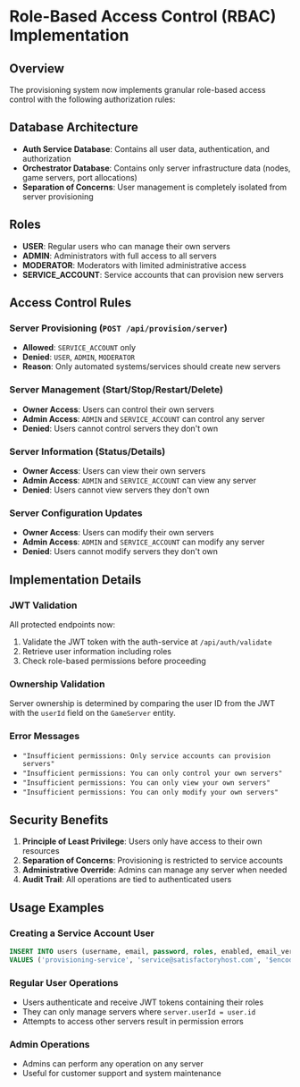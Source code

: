 # Role-Based Access Control (RBAC) Implementation

## Overview
The provisioning system now implements granular role-based access control with the following authorization rules:

## Database Architecture
- **Auth Service Database**: Contains all user data, authentication, and authorization
- **Orchestrator Database**: Contains only server infrastructure data (nodes, game servers, port allocations)
- **Separation of Concerns**: User management is completely isolated from server provisioning

## Roles
- **USER**: Regular users who can manage their own servers
- **ADMIN**: Administrators with full access to all servers
- **MODERATOR**: Moderators with limited administrative access
- **SERVICE_ACCOUNT**: Service accounts that can provision new servers

## Access Control Rules

### Server Provisioning (`POST /api/provision/server`)
- **Allowed**: `SERVICE_ACCOUNT` only
- **Denied**: `USER`, `ADMIN`, `MODERATOR`
- **Reason**: Only automated systems/services should create new servers

### Server Management (Start/Stop/Restart/Delete)
- **Owner Access**: Users can control their own servers
- **Admin Access**: `ADMIN` and `SERVICE_ACCOUNT` can control any server
- **Denied**: Users cannot control servers they don't own

### Server Information (Status/Details)
- **Owner Access**: Users can view their own servers
- **Admin Access**: `ADMIN` and `SERVICE_ACCOUNT` can view any server
- **Denied**: Users cannot view servers they don't own

### Server Configuration Updates
- **Owner Access**: Users can modify their own servers
- **Admin Access**: `ADMIN` and `SERVICE_ACCOUNT` can modify any server
- **Denied**: Users cannot modify servers they don't own

## Implementation Details

### JWT Validation
All protected endpoints now:
1. Validate the JWT token with the auth-service at `/api/auth/validate`
2. Retrieve user information including roles
3. Check role-based permissions before proceeding

### Ownership Validation
Server ownership is determined by comparing the user ID from the JWT with the `userId` field on the `GameServer` entity.

### Error Messages
- `"Insufficient permissions: Only service accounts can provision servers"`
- `"Insufficient permissions: You can only control your own servers"`
- `"Insufficient permissions: You can only view your own servers"`
- `"Insufficient permissions: You can only modify your own servers"`

## Security Benefits
1. **Principle of Least Privilege**: Users only have access to their own resources
2. **Separation of Concerns**: Provisioning is restricted to service accounts
3. **Administrative Override**: Admins can manage any server when needed
4. **Audit Trail**: All operations are tied to authenticated users

## Usage Examples

### Creating a Service Account User
```sql
INSERT INTO users (username, email, password, roles, enabled, email_verified) 
VALUES ('provisioning-service', 'service@satisfactoryhost.com', '$encoded_password', 'SERVICE_ACCOUNT', true, true);
```

### Regular User Operations
- Users authenticate and receive JWT tokens containing their roles
- They can only manage servers where `server.userId = user.id`
- Attempts to access other servers result in permission errors

### Admin Operations
- Admins can perform any operation on any server
- Useful for customer support and system maintenance
